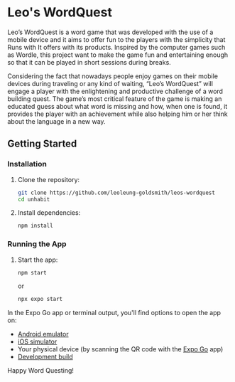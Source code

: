 # Leo's WordQuest

Leo’s WordQuest is a word game that was developed with the use of a mobile device and it aims to offer fun to the players with the simplicity that Runs with It offers with its products. Inspired by the computer games such as Wordle, this project want to make the game fun and entertaining enough so that it can be played in short sessions during breaks. 

Considering the fact that nowadays people enjoy games on their mobile devices during traveling or any kind of waiting, “Leo’s WordQuest” will engage a player with the enlightening and productive challenge of a word building quest. The game’s most critical feature of the game is making an educated guess about what word is missing and how, when one is found, it provides the player with an achievement while also helping him or her think about the language in a new way. 

## Getting Started

### Installation

1. Clone the repository:

   ```bash
   git clone https://github.com/leoleung-goldsmith/leos-wordquest
   cd unhabit
   ```

2. Install dependencies:
   ```bash
   npm install
   ```

### Running the App

1. Start the app:

    ```bash
    npm start
    ```

    or

    ```bash
    npx expo start
    ```

In the Expo Go app or terminal output, you'll find options to open the app on:

- [Android emulator](https://docs.expo.dev/workflow/android-studio-emulator/)
- [iOS simulator](https://docs.expo.dev/workflow/ios-simulator/)
- Your physical device (by scanning the QR code with the [Expo Go](https://expo.dev/go) app)
- [Development build](https://docs.expo.dev/develop/development-builds/create-a-build/)

Happy Word Questing!
